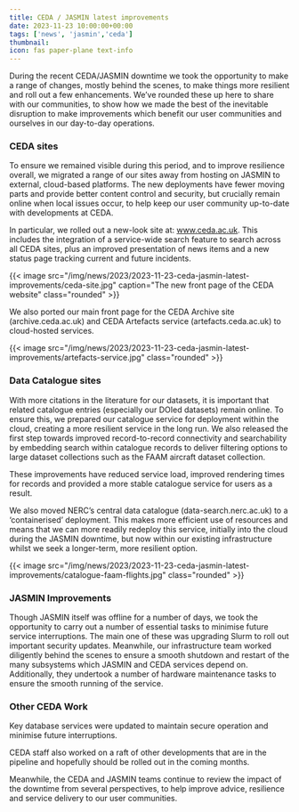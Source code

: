 ```yaml
---
title: CEDA / JASMIN latest improvements 
date: 2023-11-23 10:00:00+00:00
tags: ['news', 'jasmin','ceda']
thumbnail: 
icon: fas paper-plane text-info
---
```


During the recent CEDA/JASMIN downtime we took the opportunity to make a range of changes, mostly behind the scenes, to make things more resilient and roll out a few enhancements. We’ve rounded these up here to share with our communities, to show how we made the best of the inevitable disruption to make improvements which benefit our user communities and ourselves in our day-to-day operations.

### CEDA sites

To ensure we remained visible during this period, and to improve resilience overall, we migrated a range of our sites away from hosting on JASMIN to external, cloud-based platforms. The new deployments have fewer moving parts and provide better content control and security, but crucially remain online when local issues occur, to help keep our user community up-to-date with developments at CEDA.

In particular, we rolled out a new-look site at: www.ceda.ac.uk. This includes the integration of a service-wide search feature to search across all CEDA sites, plus an improved presentation of news items and a new status page tracking current and future incidents.

{{< image src="/img/news/2023/2023-11-23-ceda-jasmin-latest-improvements/ceda-site.jpg"  caption="The new front page of the CEDA website" class="rounded" >}}

We also ported our main front page for the CEDA Archive site (archive.ceda.ac.uk) and CEDA Artefacts service (artefacts.ceda.ac.uk) to cloud-hosted services.

{{< image src="/img/news/2023/2023-11-23-ceda-jasmin-latest-improvements/artefacts-service.jpg" class="rounded" >}}

### Data Catalogue sites

With more citations in the literature for our datasets, it is important that related catalogue entries (especially our DOIed datasets) remain online. To ensure this, we prepared our catalogue service for deployment within the cloud, creating a more resilient service in the long run. We also released the first step towards improved record-to-record connectivity and searchability by embedding search within catalogue records to deliver filtering options to large dataset collections such as the FAAM aircraft dataset collection.

These improvements have reduced service load, improved rendering times for records and provided a more stable catalogue service for users as a result.

We also moved NERC’s central data catalogue (data-search.nerc.ac.uk) to a ‘containerised’ deployment. This makes more efficient use of resources and means that we can more readily redeploy this service, initially into the cloud during the JASMIN downtime, but now within our existing infrastructure whilst we seek a longer-term, more resilient option.

{{< image src="/img/news/2023/2023-11-23-ceda-jasmin-latest-improvements/catalogue-faam-flights.jpg" class="rounded" >}}

### JASMIN Improvements

Though JASMIN itself was offline for a number of days, we took the opportunity to carry out a number of essential tasks to minimise future service interruptions. The main one of these was upgrading Slurm to roll out important security updates. Meanwhile, our infrastructure team worked diligently behind the scenes to ensure a smooth shutdown and restart of the many subsystems which JASMIN and CEDA services depend on. Additionally, they undertook a number of hardware maintenance tasks to ensure the smooth running of the service.

### Other CEDA Work

Key database services were updated to maintain secure operation and minimise future interruptions.

CEDA staff also worked on a raft of other developments that are in the pipeline and hopefully should be rolled out in the coming months.

Meanwhile, the CEDA and JASMIN teams continue to review the impact of the downtime from several perspectives, to help improve advice, resilience and service delivery to our user communities.
